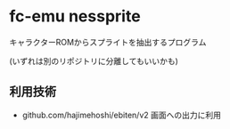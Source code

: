 # fc-emu nessprite
キャラクターROMからスプライトを抽出するプログラム

(いずれは別のリポジトリに分離してもいいかも)

## 利用技術
- github.com/hajimehoshi/ebiten/v2 画面への出力に利用
